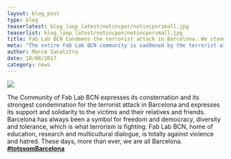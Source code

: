 ```yaml
---
layout: blog_post
type: blog
teaserlatest: blog_loop_latest/notincpor/notincporsmall.jpg
teaserlist: blog_loop_latest/notincpor/notincporsmall.jpg
title: Fab Lab BCN Condemns the terrorist attack in Barcelona. We stand United for Peace
meta: "The entire Fab Lab BCN community is saddened by the terrorist attack in Barcelona. We express our support and solidarity with the victims and their families"
author: Marco Sanalitro
date: 18/08/2017 
category: news
---
```


<img src= "http://www.fablabbcn.org/img/blog/blog_loop_latest/notincpor/notincpor1.jpg" align="middle"> 
<br>

The Community of Fab Lab BCN expresses its consternation and its strongest condemnation for the terrorist attack in Barcelona and expresses its support and solidarity to the victims and their relatives and friends. Barcelona has always been a symbol for freedom and democracy, diversity and tolerance, which is what terrorism is fighting. Fab Lab BCN, home of education, research and multicultural dialogue, is totally against violence and hatred. These days, more than ever, we are all Barcelona. <strong><a href="https://twitter.com/hashtag/TotsSomBarcelona?src=hash">#totssomBarcelona</a></strong><br> 